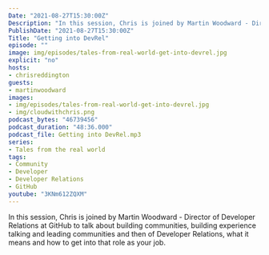 ```yaml
---
Date: "2021-08-27T15:30:00Z"
Description: "In this session, Chris is joined by Martin Woodward - Director of Developer Relations at GitHub to talk about building communities, building experience talking and leading communities and then of Developer Relations, what it means and how to get into that role as your job."
PublishDate: "2021-08-27T15:30:00Z"
Title: "Getting into DevRel"
episode: ""
image: img/episodes/tales-from-real-world-get-into-devrel.jpg
explicit: "no"
hosts:
- chrisreddington
guests:
- martinwoodward
images:
- img/episodes/tales-from-real-world-get-into-devrel.jpg
- img/cloudwithchris.png
podcast_bytes: "46739456"
podcast_duration: "48:36.000"
podcast_file: Getting into DevRel.mp3
series:
- Tales from the real world
tags:
- Community
- Developer
- Developer Relations
- GitHub
youtube: "3KNm612ZQXM"
---
```

In this session, Chris is joined by Martin Woodward - Director of Developer Relations at GitHub to talk about building communities, building experience talking and leading communities and then of Developer Relations, what it means and how to get into that role as your job.
